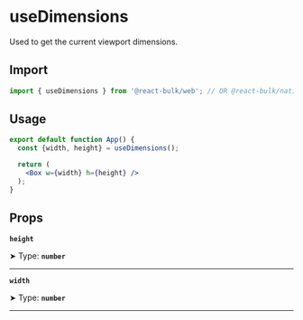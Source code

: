 # useDimensions

Used to get the current viewport dimensions.

## Import

```jsx
import { useDimensions } from '@react-bulk/web'; // OR @react-bulk/native
```

## Usage

```jsx
export default function App() {
  const {width, height} = useDimensions();

  return (
    <Box w={width} h={height} />
  );
}
```

## Props

**`height`**

➤ Type: **`number`** <br/>

---

**`width`**

➤ Type: **`number`** <br/>

---
